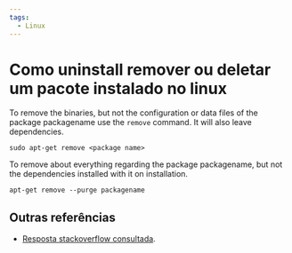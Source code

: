 ```yaml
---
tags:
  - Linux
---
```


# Como uninstall remover ou deletar um pacote instalado no linux

To remove the binaries, but not the configuration or data files of the package packagename use the `remove` command.
It will also leave dependencies.

```
sudo apt-get remove <package name>
```

To remove about everything regarding the package packagename, but not the dependencies installed with it on installation.

```
apt-get remove --purge packagename
```

## Outras referências

- [Resposta stackoverflow consultada](https://askubuntu.com/a/187891/1075583).
